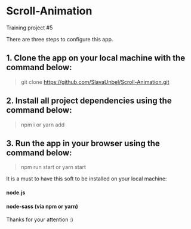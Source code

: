 # Scroll-Animation

Training project #5

There are three steps to configure this app.

## 1. Clone the app on your local machine with the command below:

> git clone https://github.com/SlavaUnbel/Scroll-Animation.git

## 2. Install all project dependencies using the command below:

> npm i
> or
> yarn add

## 3. Run the app in your browser using the command below:

> npm run start
> or
> yarn start

It is a must to have this soft to be installed on your local machine:

#### node.js

#### node-sass (via npm or yarn)

Thanks for your attention :)

